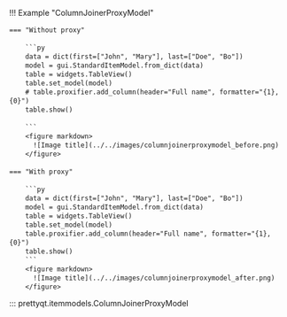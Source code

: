 !!! Example "ColumnJoinerProxyModel"

    === "Without proxy"

        ```py
        data = dict(first=["John", "Mary"], last=["Doe", "Bo"])
        model = gui.StandardItemModel.from_dict(data)
        table = widgets.TableView()
        table.set_model(model)
        # table.proxifier.add_column(header="Full name", formatter="{1}, {0}")
        table.show()

        ```
        <figure markdown>
          ![Image title](../../images/columnjoinerproxymodel_before.png)
        </figure>

    === "With proxy"

        ```py
        data = dict(first=["John", "Mary"], last=["Doe", "Bo"])
        model = gui.StandardItemModel.from_dict(data)
        table = widgets.TableView()
        table.set_model(model)
        table.proxifier.add_column(header="Full name", formatter="{1}, {0}")
        table.show()
        ```
        <figure markdown>
          ![Image title](../../images/columnjoinerproxymodel_after.png)
        </figure>

::: prettyqt.itemmodels.ColumnJoinerProxyModel
